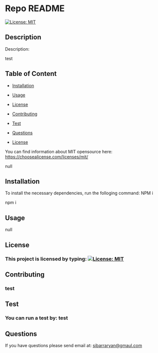 
   
 
 # Repo README
 
 
  [![License: MIT](https://img.shields.io/badge/License-MIT-yellow.svg)](https://opensource.org/licenses/MIT)
 
  ## Description
  Description: 

  test


## Table of Content
  
  * [Installation](#installation)
  
  * [Usage](#usage
)
  
  * [License](#license)

  * [Contributing](#contributing)

  * [Test](#test)

  * [Questions](#questions)



- [License](#license)
  

  
 You can find information about MIT opensource here: https://choosealicense.com/licenses/mit/

 
 null


## Installation

  To install the necessary dependencies, run the folloging command: NPM i  

  npm i

## Usage
null

## License
### This project is licensed by typing:  [![License: MIT](https://img.shields.io/badge/License-MIT-yellow.svg)](https://opensource.org/licenses/MIT)


## Contributing
### test

## Test
### You can run a test by: test  

## Questions
If you have questions please send email at: sibarraryan@gmaul.com

 
 
  
